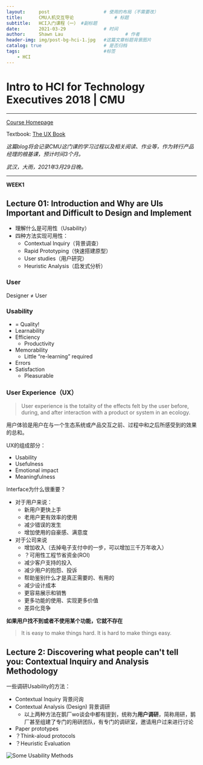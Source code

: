 ```yaml
---
layout:     post   				    # 使用的布局（不需要改）
title:      CMU人机交互导论				# 标题 
subtitle:   HCI入门课程（一） #副标题
date:       2021-03-29 				# 时间
author:     Shawn Lau						# 作者
header-img: img/post-bg-hci-1.jpg 	#这篇文章标题背景图片
catalog: true 						# 是否归档
tags:								#标签
    - HCI
---
```


# Intro to HCI for Technology Executives 2018 | CMU

---

[Course Homepage](https://www.cs.cmu.edu/~bam/uicourse/05863fall18/schedule.html)

Textbook: [The UX Book](https://book.douban.com/subject/7925140/)

*这篇blog将会记录CMU这门课的学习过程以及相关阅读、作业等，作为转行产品经理的根基课，预计时间3个月。* 

*武汉，大雨，2021年3月29日晚。*

---

**WEEK1**
## Lecture 01: Introduction and Why are UIs Important and Difficult to Design and Implement
- 理解什么是可用性（Usability）
- 四种方法实现可用性：
  - Contextual Inquiry（背景调查）
  - Rapid Prototyping（快速搭建原型）
  - User studies（用户研究）
  - Heuristic Analysis（启发式分析）

### User
Designer ≠ User

### Usability
- = Quality!
- Learnability
- Efficiency
  - Productivity
- Memorability
  - Little “re-learning” required
- Errors
- Satisfaction
  - Pleasurable

### User Experience（UX）
> User experience is the totality of the effects felt by the user before, during, and after interaction with a product or system in an ecology.

用户体验是用户在与一个生态系统或产品交互之前、过程中和之后所感受到的效果的总和。

UX的组成部分：
- Usability
- Usefulness
- Emotional impact
- Meaningfulness


Interface为什么很重要？

- 对于用户来说：
  - 新用户更快上手
  - 老用户更有效率的使用
  - 减少错误的发生
  - 增加使用的自豪感、满意度
- 对于公司来说
  - 增加收入（去掉电子支付中的一步，可以增加三千万年收入）
  - ？可用性工程节省资金(ROI)
  - 减少客户支持的投入
  - 减少用户的抱怨、投诉
  - 帮助鉴别什么才是真正需要的、有用的
  - 减少设计成本
  - 更容易展示和销售
  - 更多功能的使用、实现更多价值
  - 差异化竞争

**如果用户找不到或者不使用某个功能，它就不存在**

> It is easy to make things hard. It is hard to make things easy.


## Lecture 2: Discovering what people can't tell you: Contextual Inquiry and Analysis Methodology

一些调研Usability的方法：
- Contextual Inquiry 背景问询
- Contextual Analysis (Design) 背景调研
  - 以上两种方法在鹅厂wo谈会中都有提到，统称为**用户调研**，简称用研，鹅厂甚至组建了专门的用研团队，有专门的调研室，邀请用户过来进行讨论
- Paper prototypes
- ？Think-aloud protocols
- ？Heuristic Evaluation

![Some Usability Methods](https://ftp.bmp.ovh/imgs/2021/04/3ba839feb67a14d2.png)











